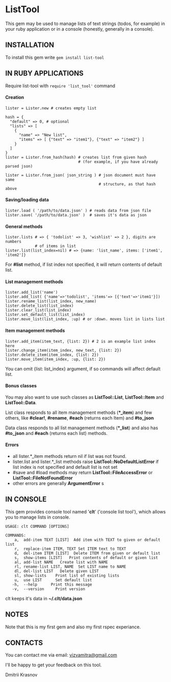 # ListTool

This gem may be used to manage lists of text strings (todos, for example) in your ruby application or in a console (honestly, generally in a console).

## INSTALLATION

To install this gem write `gem install list-tool`

## IN RUBY APPLICATIONS

Require list-tool with `require 'list_tool'` command

#### Creation

    lister = Lister.new # creates empty list

    hash = {
      "default" => 0, # optional
      "lists" => [ 
        {
          "name" => "New list",
          "items" => [ {"text" => "item1"}, {"text" => "item2"} ]
        }
      ]
    }
    lister = Lister.from_hash(hash) # creates list from given hash
                                    # (for example, if you have already parsed json)

    lister = Lister.from_json( json_string ) # json document must have same
                                             # structure, as that hash above

#### Saving/loading data

    lister.load ( '/path/to/data.json' ) # reads data from json file
    lister.save( '/path/to/data.json' )  # saves it's data as json

#### General methods

    lister.lists # => { 'todolist' => 3, 'wishlist' => 2 }, digits are numbers 
                 # of items in list
    lister.list(list_index=nil) # => {name: 'list_name', items: ['item1', 'item2']}

For **#list** method, if list index not specified, it will return contents of default list.

#### List management methods

    lister.add_list('name')
    lister.add_list( {'name'=>'todolist', 'items'=> [{'text'=>'item1'}])
    lister.rename_list(list_index, new_name)
    lister.delete_list(list_index)
    lister.clear_list(list_index)
    lister.set_default_list(list_index)
    lister.move_list(list_index, :up) # or :down. moves list in lists list

#### Item management methods

    lister.add_item(item_text, {list: 2}) # 2 is an example list index here
    lister.change_item(item_index, new_text, {list: 2})
    lister.delete_item(item_index, {list: 2})
    lister.move_item(item_index, :up, {list: 2})

You can omit {list: list_index} argument, if so commands will affect default list.

#### Bonus classes

You may also want to use such classes as **ListTool::List**, **ListTool::Item** and **ListTool::Data**.

List class responds to all item management methods (**\*\_item**) and few others, like **#clear!**, **#rename**, **#each** (returns each Item) and **#to_json**

Data class responds to all list management methods (**\*\_list**) and also has **#to_json** and **#each** (returns each list) methods.

#### Errors

- all lister.\*_item methods return nil if list was not found.
- lister.list and lister.\*_list methods raise **ListTool::NoDefaultListError** if list index is not specified and default list is not set
- #save and #load methods may return **ListTool::FileAccessError** or **ListTool::FileNotFoundError**
- other errors are generally **ArgumentError** s

## IN CONSOLE

This gem provides console tool named '**clt**' ('console list tool'), which allows you to manage lists in console.

    USAGE: clt COMMAND [OPTIONS]

    COMMANDS:
        a,  add-item TEXT [LIST]  Add item with TEXT to given or default list
        r,  replace-item ITEM, TEXT Set ITEM text to TEXT
        d,  del-item ITEM [LIST]  Delete ITEM from given or default list
        s,  show-items [LIST]   Print contents of default or given list
        al, add-list NAME   Create list with NAME
        rl, rename-list LIST, NAME  Set LIST name to NAME
        dl, del-list LIST   Delete given LIST
        sl, show-lists    Print list of existing lists
        u,  use LIST      Set default list
       -h,  --help      Print this message
       -v,  --version     Print version

clt keeps it's data in **~/.clt/data.json**

## NOTES

Note that this is my first gem and also my first rspec experiance.

## CONTACTS

You can contact me via email: vizvamitra@gmail.com

I'll be happy to get your feedback on this tool.

Dmitrii Krasnov
